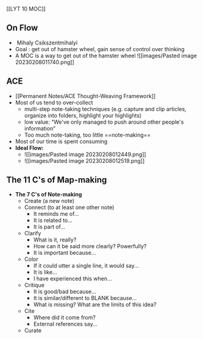 [[LYT 10 MOC]]

## On Flow
-  Mihaly Csikszentmihalyi
- Goal : get out of hamster wheel, gain sense of control over thinking
- A MOC is a way to get out of the hamster wheel
![[images/Pasted image 20230208011740.png]]

## ACE
- [[Permanent Notes/ACE Thought-Weaving Framework]]
- Most of us tend to over-collect
	- multi-step note-taking techniques (e.g. capture and clip articles, organize into folders, highlight your highlights)
	- low value: “We've only managed to push around other people's information”
	- Too much note-taking, too little ==note-making==
- Most of our time is spent consuming
- **Ideal Flow:** 
	- ![[images/Pasted image 20230208012449.png]]
	- ![[images/Pasted image 20230208012519.png]]

## The 11 C's of Map-making
- **The 7 C's of Note-making**
	- Create (a new note)
	- Connect (to at least one other note)
		- It reminds me of...
		- It is related to...
		- It is part of...
	- Clarify
		- What is it, really?
		- How can it be said more clearly? Powerfully?
		- It is important because...
	- Color
		- If it could utter a single line, it would say...
		- It is like...
		- I have experienced this when...
	- Critique
		- It is good/bad because...
		- It is similar/different to BLANK because...
		- What is missing? What are the limits of this idea?
	- Cite
		- Where did it come from?
		- External references say...
	- Curate
